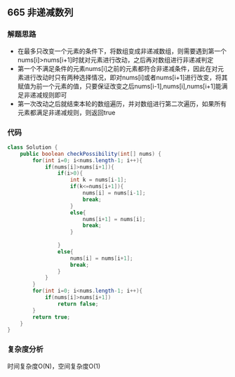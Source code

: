 ## 665 非递减数列
### 解题思路
* 在最多只改变一个元素的条件下，将数组变成非递减数组，则需要遇到第一个nums[i]>nums[i+1]时就对元素进行改动，之后再对数组进行非递减判定
* 第一个不满足条件的元素nums[i]之前的元素都符合非递减条件，因此在对元素进行改动时只有两种选择情况，即对nums[i]或者nums[i+1]进行改变，将其赋值为前一个元素的值，只要保证改变之后nums[i-1],nums[i],nums[i+1]能满足非递减规则即可
* 第一次改动之后就结束本轮的数组遍历，并对数组进行第二次遍历，如果所有元素都满足非递减规则，则返回true
### 代码
```java
class Solution {
    public boolean checkPossibility(int[] nums) {
        for(int i=0; i<nums.length-1; i++){
            if(nums[i]>nums[i+1]){
                if(i>0){
                    int k = nums[i-1];
                    if(k<=nums[i+1]){
                        nums[i] = nums[i-1];
                        break;
                    }
                    else{
                        nums[i+1] = nums[i];
                        break; 
                    }
                    
                }
                else{
                    nums[i] = nums[i+1];
                    break;
                }
            }
        }
        for(int i=0; i<nums.length-1; i++){
            if(nums[i]>nums[i+1])
                return false;
        }
        return true;
    }
}
```
### 复杂度分析
时间复杂度O(N)，空间复杂度O(1)